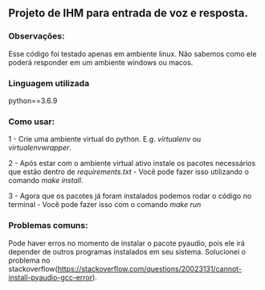 ## Projeto de IHM para entrada de voz e resposta.

### **Observações**:
Esse código foi testado apenas em ambiente linux. Não sabemos como ele poderá responder em um ambiente windows ou macos.

### Linguagem utilizada
python==3.6.9

### Como usar:
1 - Crie uma ambiente virtual do python. E.g. _virtualenv_ ou _virtualenvwrapper_.

2 - Após estar com o ambiente virtual ativo instale os pacotes necessários que estão dentro de _requirements.txt_ - Você pode fazer isso utilizando o comando _make install_.

3 - Agora que os pacotes já foram instalados podemos rodar o código no terminal - Você pode fazer isso com o comando _make run_

### **Problemas comuns:**
Pode haver erros no momento de instalar o pacote pyaudio, pois ele irá depender de outros programas instalados em seu sistema. Solucionei o problema no stackoverflow(https://stackoverflow.com/questions/20023131/cannot-install-pyaudio-gcc-error).
